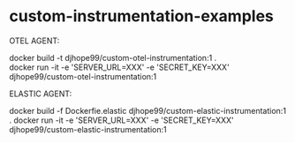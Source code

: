 # custom-instrumentation-examples

OTEL AGENT:

docker build -t djhope99/custom-otel-instrumentation:1 .           
docker run -it -e 'SERVER_URL=XXX' -e 'SECRET_KEY=XXX' djhope99/custom-otel-instrumentation:1


ELASTIC AGENT:

docker build -f Dockerfie.elastic djhope99/custom-elastic-instrumentation:1 .
docker run -it -e 'SERVER_URL=XXX' -e 'SECRET_KEY=XXX' djhope99/custom-elastic-instrumentation:1

